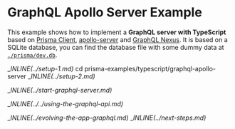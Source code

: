 # GraphQL Apollo Server Example

This example shows how to implement a **GraphQL server with TypeScript** based on  [Prisma Client](https://github.com/prisma/prisma2/blob/master/docs/prisma-client-js/api.md), [apollo-server](https://www.apollographql.com/docs/apollo-server/) and [GraphQL Nexus](https://nexus.js.org/). It is based on a SQLite database, you can find the database file with some dummy data at [`./prisma/dev.db`](./prisma/dev.db).

__INLINE(../_setup-1.md)__
cd prisma-examples/typescript/graphql-apollo-server
__INLINE(../_setup-2.md)__

__INLINE(../_start-graphql-server.md)__

__INLINE(../../_using-the-graphql-api.md)__

__INLINE(../_evolving-the-app-graphql.md)__
__INLINE(../_next-steps.md)__